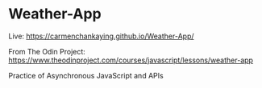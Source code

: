 # Weather-App

Live: https://carmenchankaying.github.io/Weather-App/

From The Odin Project: https://www.theodinproject.com/courses/javascript/lessons/weather-app

Practice of Asynchronous JavaScript and APIs
